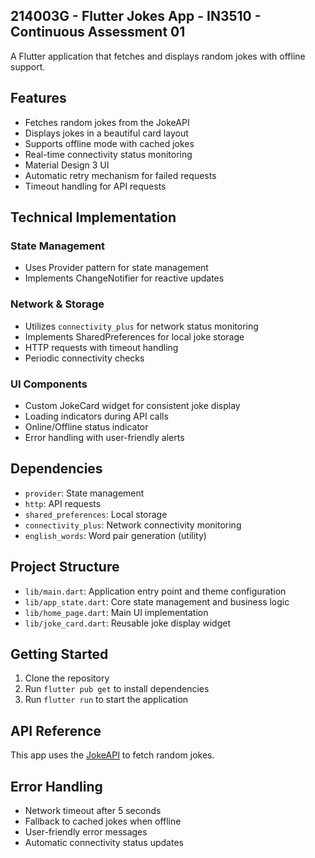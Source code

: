 ## 214003G - Flutter Jokes App - IN3510 - Continuous Assessment 01

A Flutter application that fetches and displays random jokes with offline support.

## Features

- Fetches random jokes from the JokeAPI
- Displays jokes in a beautiful card layout
- Supports offline mode with cached jokes
- Real-time connectivity status monitoring
- Material Design 3 UI
- Automatic retry mechanism for failed requests
- Timeout handling for API requests

## Technical Implementation

### State Management
- Uses Provider pattern for state management
- Implements ChangeNotifier for reactive updates

### Network & Storage
- Utilizes `connectivity_plus` for network status monitoring
- Implements SharedPreferences for local joke storage
- HTTP requests with timeout handling
- Periodic connectivity checks

### UI Components
- Custom JokeCard widget for consistent joke display
- Loading indicators during API calls
- Online/Offline status indicator
- Error handling with user-friendly alerts

## Dependencies

- `provider`: State management
- `http`: API requests
- `shared_preferences`: Local storage
- `connectivity_plus`: Network connectivity monitoring
- `english_words`: Word pair generation (utility)

## Project Structure

- `lib/main.dart`: Application entry point and theme configuration
- `lib/app_state.dart`: Core state management and business logic
- `lib/home_page.dart`: Main UI implementation
- `lib/joke_card.dart`: Reusable joke display widget

## Getting Started

1. Clone the repository
2. Run `flutter pub get` to install dependencies
3. Run `flutter run` to start the application

## API Reference

This app uses the [JokeAPI](https://v2.jokeapi.dev/) to fetch random jokes.

## Error Handling

- Network timeout after 5 seconds
- Fallback to cached jokes when offline
- User-friendly error messages
- Automatic connectivity status updates



